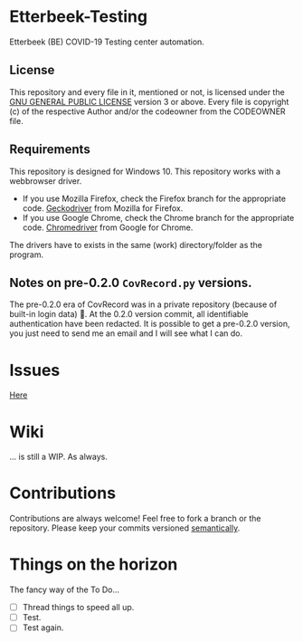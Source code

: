 # Etterbeek-Testing
Etterbeek (BE) COVID-19 Testing center automation.

## License
This repository and every file in it, mentioned or not, is licensed under the [GNU GENERAL PUBLIC LICENSE](LICENSE) version 3 or above. Every file is copyright (c) of the respective Author and/or the codeowner from the CODEOWNER file.

## Requirements
This repository is designed for Windows 10.
This repository works with a webbrowser driver.
* If you use Mozilla Firefox, check the Firefox branch for the appropriate code. [Geckodriver](https://github.com/mozilla/geckodriver/releases) from Mozilla for Firefox.
* If you use Google Chrome, check the Chrome branch for the appropriate code. [Chromedriver](https://chromedriver.chromium.org/downloads) from Google for Chrome.

The drivers have to exists in the same (work) directory/folder as the program.

## Notes on pre-0.2.0 `CovRecord.py` versions.
The pre-0.2.0 era of CovRecord was in a private repository (because of built-in login data) :angel:. At the 0.2.0 version commit, all identifiable authentication have been redacted. It is possible to get a pre-0.2.0 version, you just need to send me an email and I will see what I can do.

# Issues
[Here](https://github.com/TheoTechnicguy/Etterbeek-Testing/issues)

# Wiki
... is still a WIP. As always.

# Contributions
Contributions are always welcome! Feel free to fork a branch or the repository. Please keep your commits versioned [semantically](https://semver.org/).

# Things on the horizon
The fancy way of the To Do...

- [ ] Thread things to speed all up.
- [ ] Test.
- [ ] Test again.
